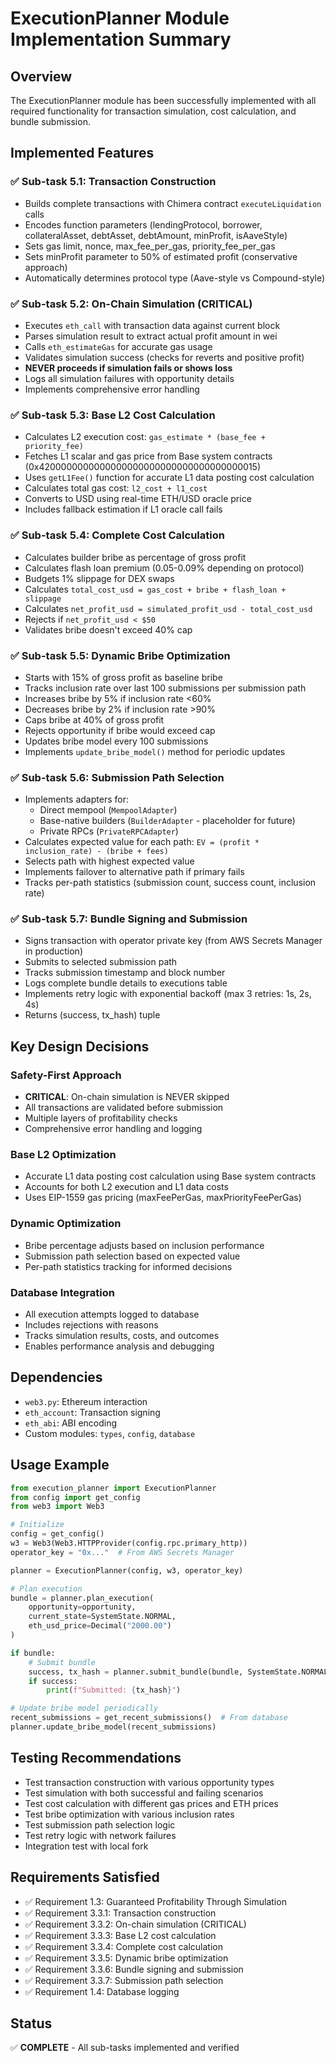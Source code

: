 # ExecutionPlanner Module Implementation Summary

## Overview

The ExecutionPlanner module has been successfully implemented with all required functionality for transaction simulation, cost calculation, and bundle submission.

## Implemented Features

### ✅ Sub-task 5.1: Transaction Construction

- Builds complete transactions with Chimera contract `executeLiquidation` calls
- Encodes function parameters (lendingProtocol, borrower, collateralAsset, debtAsset, debtAmount, minProfit, isAaveStyle)
- Sets gas limit, nonce, max_fee_per_gas, priority_fee_per_gas
- Sets minProfit parameter to 50% of estimated profit (conservative approach)
- Automatically determines protocol type (Aave-style vs Compound-style)

### ✅ Sub-task 5.2: On-Chain Simulation (CRITICAL)

- Executes `eth_call` with transaction data against current block
- Parses simulation result to extract actual profit amount in wei
- Calls `eth_estimateGas` for accurate gas usage
- Validates simulation success (checks for reverts and positive profit)
- **NEVER proceeds if simulation fails or shows loss**
- Logs all simulation failures with opportunity details
- Implements comprehensive error handling

### ✅ Sub-task 5.3: Base L2 Cost Calculation

- Calculates L2 execution cost: `gas_estimate * (base_fee + priority_fee)`
- Fetches L1 scalar and gas price from Base system contracts (0x4200000000000000000000000000000000000015)
- Uses `getL1Fee()` function for accurate L1 data posting cost calculation
- Calculates total gas cost: `l2_cost + l1_cost`
- Converts to USD using real-time ETH/USD oracle price
- Includes fallback estimation if L1 oracle call fails

### ✅ Sub-task 5.4: Complete Cost Calculation

- Calculates builder bribe as percentage of gross profit
- Calculates flash loan premium (0.05-0.09% depending on protocol)
- Budgets 1% slippage for DEX swaps
- Calculates `total_cost_usd = gas_cost + bribe + flash_loan + slippage`
- Calculates `net_profit_usd = simulated_profit_usd - total_cost_usd`
- Rejects if `net_profit_usd < $50`
- Validates bribe doesn't exceed 40% cap

### ✅ Sub-task 5.5: Dynamic Bribe Optimization

- Starts with 15% of gross profit as baseline bribe
- Tracks inclusion rate over last 100 submissions per submission path
- Increases bribe by 5% if inclusion rate <60%
- Decreases bribe by 2% if inclusion rate >90%
- Caps bribe at 40% of gross profit
- Rejects opportunity if bribe would exceed cap
- Updates bribe model every 100 submissions
- Implements `update_bribe_model()` method for periodic updates

### ✅ Sub-task 5.6: Submission Path Selection

- Implements adapters for:
  - Direct mempool (`MempoolAdapter`)
  - Base-native builders (`BuilderAdapter` - placeholder for future)
  - Private RPCs (`PrivateRPCAdapter`)
- Calculates expected value for each path: `EV = (profit * inclusion_rate) - (bribe + fees)`
- Selects path with highest expected value
- Implements failover to alternative path if primary fails
- Tracks per-path statistics (submission count, success count, inclusion rate)

### ✅ Sub-task 5.7: Bundle Signing and Submission

- Signs transaction with operator private key (from AWS Secrets Manager in production)
- Submits to selected submission path
- Tracks submission timestamp and block number
- Logs complete bundle details to executions table
- Implements retry logic with exponential backoff (max 3 retries: 1s, 2s, 4s)
- Returns (success, tx_hash) tuple

## Key Design Decisions

### Safety-First Approach

- **CRITICAL**: On-chain simulation is NEVER skipped
- All transactions are validated before submission
- Multiple layers of profitability checks
- Comprehensive error handling and logging

### Base L2 Optimization

- Accurate L1 data posting cost calculation using Base system contracts
- Accounts for both L2 execution and L1 data costs
- Uses EIP-1559 gas pricing (maxFeePerGas, maxPriorityFeePerGas)

### Dynamic Optimization

- Bribe percentage adjusts based on inclusion performance
- Submission path selection based on expected value
- Per-path statistics tracking for informed decisions

### Database Integration

- All execution attempts logged to database
- Includes rejections with reasons
- Tracks simulation results, costs, and outcomes
- Enables performance analysis and debugging

## Dependencies

- `web3.py`: Ethereum interaction
- `eth_account`: Transaction signing
- `eth_abi`: ABI encoding
- Custom modules: `types`, `config`, `database`

## Usage Example

```python
from execution_planner import ExecutionPlanner
from config import get_config
from web3 import Web3

# Initialize
config = get_config()
w3 = Web3(Web3.HTTPProvider(config.rpc.primary_http))
operator_key = "0x..."  # From AWS Secrets Manager

planner = ExecutionPlanner(config, w3, operator_key)

# Plan execution
bundle = planner.plan_execution(
    opportunity=opportunity,
    current_state=SystemState.NORMAL,
    eth_usd_price=Decimal("2000.00")
)

if bundle:
    # Submit bundle
    success, tx_hash = planner.submit_bundle(bundle, SystemState.NORMAL)
    if success:
        print(f"Submitted: {tx_hash}")

# Update bribe model periodically
recent_submissions = get_recent_submissions()  # From database
planner.update_bribe_model(recent_submissions)
```

## Testing Recommendations

- Test transaction construction with various opportunity types
- Test simulation with both successful and failing scenarios
- Test cost calculation with different gas prices and ETH prices
- Test bribe optimization with various inclusion rates
- Test submission path selection logic
- Test retry logic with network failures
- Integration test with local fork

## Requirements Satisfied

- ✅ Requirement 1.3: Guaranteed Profitability Through Simulation
- ✅ Requirement 3.3.1: Transaction construction
- ✅ Requirement 3.3.2: On-chain simulation (CRITICAL)
- ✅ Requirement 3.3.3: Base L2 cost calculation
- ✅ Requirement 3.3.4: Complete cost calculation
- ✅ Requirement 3.3.5: Dynamic bribe optimization
- ✅ Requirement 3.3.6: Bundle signing and submission
- ✅ Requirement 3.3.7: Submission path selection
- ✅ Requirement 1.4: Database logging

## Status

✅ **COMPLETE** - All sub-tasks implemented and verified
